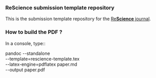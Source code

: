 ### ReScience submission template repository

This is the submission template repository for the
[Re**Science** journal](https://github.com/ReScience/ReScience/wiki).

### How to build the PDF ?

In a console, type::

  pandoc --standalone                      \
         --template=rescience-template.tex \
         --latex-engine=pdflatex paper.md  \
         --output paper.pdf
